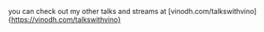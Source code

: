 you can check out my other talks and streams at [vinodh.com/talkswithvino]{https://vinodh.com/talkswithvino}
